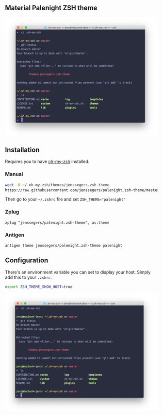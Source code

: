 ## Material Palenight ZSH theme

![screenshot](screenshot.png)

## Installation

Requires you to have [oh-my-zsh](https://github.com/robbyrussell/oh-my-zsh) installed.

### Manual

```bash
wget -O ~/.oh-my-zsh/themes/jenssegers.zsh-theme
https://raw.githubusercontent.com/jenssegers/palenight.zsh-theme/master/palenight.zsh-theme
```

Then go to your `~/.zshrc` file and set `ZSH_THEME="palenight"`

### Zplug

```
zplug "jenssegers/palenight.zsh-theme", as:theme
```

### Antigen

```
antigen theme jenssegers/palenight.zsh-theme palenight
```

## Configuration

There's an environment variable you can set to display your host. Simply add this to your `.zshrc`:

```bash
export ZSH_THEME_SHOW_HOST=true
```

![screenshot](screenshot-with-host.png)
